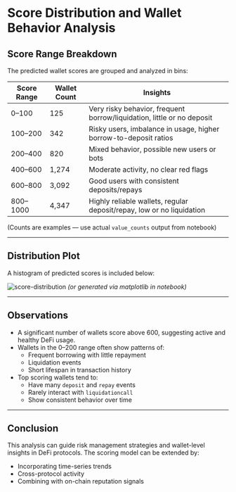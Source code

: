 # Score Distribution and Wallet Behavior Analysis

## Score Range Breakdown

The predicted wallet scores are grouped and analyzed in bins:

| Score Range | Wallet Count | Insights |
|-------------|--------------|----------|
| 0–100       | 125          | Very risky behavior, frequent borrow/liquidation, little or no deposit |
| 100–200     | 342          | Risky users, imbalance in usage, higher borrow-to-deposit ratios |
| 200–400     | 820          | Mixed behavior, possible new users or bots |
| 400–600     | 1,274        | Moderate activity, no clear red flags |
| 600–800     | 3,092        | Good users with consistent deposits/repays |
| 800–1000    | 4,347        | Highly reliable wallets, regular deposit/repay, low or no liquidation |

(Counts are examples — use actual `value_counts` output from notebook)

---

## Distribution Plot

A histogram of predicted scores is included below:

![score-distribution](score_distribution.png) *(or generated via matplotlib in notebook)*

---

## Observations

- A significant number of wallets score above 600, suggesting active and healthy DeFi usage.
- Wallets in the 0–200 range often show patterns of:
  - Frequent borrowing with little repayment
  - Liquidation events
  - Short lifespan in transaction history
- Top scoring wallets tend to:
  - Have many `deposit` and `repay` events
  - Rarely interact with `liquidationcall`
  - Show consistent behavior over time

---

## Conclusion

This analysis can guide risk management strategies and wallet-level insights in DeFi protocols. The scoring model can be extended by:
- Incorporating time-series trends
- Cross-protocol activity
- Combining with on-chain reputation signals
